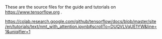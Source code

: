 These are the source files for the guide and tutorials on https://www.tensorflow.org .


https://colab.research.google.com/github/tensorflow/docs/blob/master/site/en/tutorials/text/nmt_with_attention.ipynb#scrollTo=DUQVLVqUE1YW&line=1&uniqifier=1
